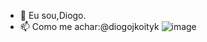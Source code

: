- 👋 Eu sou,Diogo. 
- 📫 Como me achar:@diogojkoityk
![image](https://media.tenor.com/twBXNX8IxcIAAAAd/shitpost-homero.gif)




